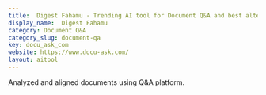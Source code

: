 ```yaml
---
title:  Digest Fahamu - Trending AI tool for Document Q&A and best alternatives
display_name:  Digest Fahamu
category: Document Q&A
category_slug: document-qa
key: docu_ask_com
website: https://www.docu-ask.com/
layout: aitool
---
```


Analyzed and aligned documents using Q&A platform.
